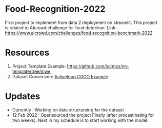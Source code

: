 # Food-Recognition-2022
First project to implement from data 2 deployment on streamlit.
This project is related to AIcrowd challenge for food detection.
Link: https://www.aicrowd.com/challenges/food-recognition-benchmark-2022

# Resources
1. Project Template Example: https://github.com/lucmos/nn-template/tree/mwe 
2. Dataset Conversion: [Activeloop COCO Example](https://github.com/activeloopai/examples/blob/main/coco/upload_coco.ipynb)

# Updates
* Currently : Working on data structureing for the dataset
* 12 Feb 2022 : Opensourced the project Finally (after procastinating for two weeks). Next in my schedule is to start working with the model.
